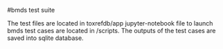 #bmds test suite

The test files are located in toxrefdb/app
jupyter-notebook file to launch bmds test cases are located in /scripts.
The outputs of the test cases are saved into sqlite database.
